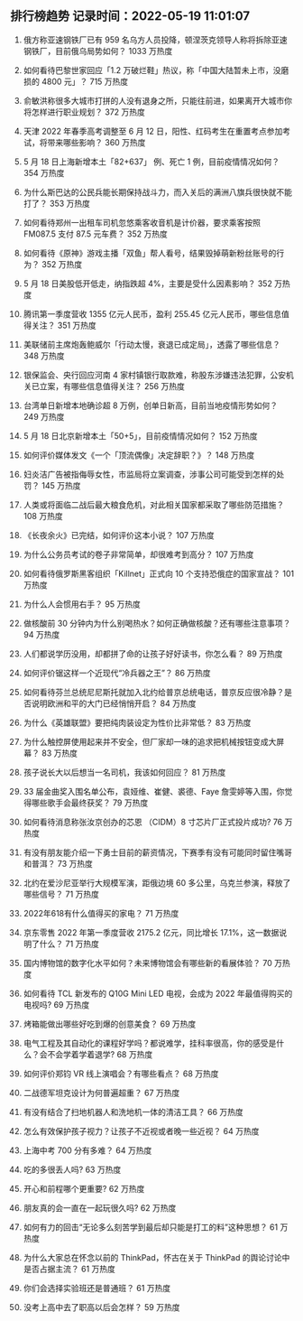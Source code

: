 
## 排行榜趋势 记录时间：2022-05-19 11:01:07
  
  1. 俄方称亚速钢铁厂已有 959 名乌方人员投降，顿涅茨克领导人称将拆除亚速钢铁厂，目前俄乌局势如何？ 1033 万热度
    
  2. 如何看待巴黎世家回应「1.2 万破烂鞋」热议，称「中国大陆暂未上市，没磨损的 4800 元」？ 715 万热度
    
  3. 俞敏洪称很多大城市打拼的人没有退身之所，只能往前进，如果离开大城市你将怎样进行职业规划？ 372 万热度
    
  4. 天津 2022 年春季高考调整至 6 月 12 日，阳性、红码考生在重置考点参加考试，将带来哪些影响？ 360 万热度
    
  5. 5 月 18 日上海新增本土「82+637」 例、死亡 1 例，目前疫情情况如何？ 354 万热度
    
  6. 为什么斯巴达的公民兵能长期保持战斗力，而入关后的满洲八旗兵很快就不能打了？ 353 万热度
    
  7. 如何看待郑州一出租车司机忽悠乘客收音机是计价器，要求乘客按照 FM087.5 支付 87.5 元车费？ 352 万热度
    
  8. 如何看待《原神》游戏主播「双鱼」帮人看号，结果毁掉萌新粉丝账号的行为？ 352 万热度
    
  9. 5 月 18 日美股低开低走，纳指跌超 4%，主要是受什么因素影响？ 352 万热度
    
  10. 腾讯第一季度营收 1355 亿元人民币，盈利 255.45 亿元人民币，哪些信息值得关注？ 351 万热度
    
  11. 美联储前主席炮轰鲍威尔「行动太慢，衰退已成定局」，透露了哪些信息？ 348 万热度
    
  12. 银保监会、央行回应河南 4 家村镇银行取款难，称股东涉嫌违法犯罪，公安机关已立案，有哪些信息值得关注？ 256 万热度
    
  13. 台湾单日新增本地确诊超 8 万例，创单日新高，目前当地疫情形势如何？ 249 万热度
    
  14. 5 月 18 日北京新增本土「50+5」，目前疫情情况如何？ 152 万热度
    
  15. 如何评价媒体发文《一个「顶流偶像」决定辞职？》？ 148 万热度
    
  16. 妇炎洁广告被指侮辱女性，市监局将立案调查，涉事公司可能受到怎样的处罚？ 145 万热度
    
  17. 人类或将面临二战后最大粮食危机，对此相关国家都采取了哪些防范措施？ 108 万热度
    
  18. 《长夜余火》已完结，如何评价这本小说？ 107 万热度
    
  19. 为什么公务员考试的卷子非常简单，却很难考到高分？ 107 万热度
    
  20. 如何看待俄罗斯黑客组织「Killnet」正式向 10 个支持恐俄症的国家宣战？ 101 万热度
    
  21. 为什么人会惯用右手？ 95 万热度
    
  22. 做核酸前 30 分钟内为什么别喝热水？如何正确做核酸？还有哪些注意事项？ 94 万热度
    
  23. 人们都说学历没用，却都拼了命的让孩子好好读书，你怎么看？ 89 万热度
    
  24. 如何评价锯这样一个近现代“冷兵器之王”？ 86 万热度
    
  25. 如何看待芬兰总统尼尼斯托就加入北约给普京总统电话，普京反应很冷静？是否说明欧洲和平的大门已经悄悄开启？ 84 万热度
    
  26. 为什么《英雄联盟》要把纯肉装设定为性价比非常低？ 83 万热度
    
  27. 为什么触控屏使用起来并不安全，但厂家却一味的追求把机械按钮变成大屏幕？ 83 万热度
    
  28. 孩子说长大以后想当一名司机，我该如何回应？ 81 万热度
    
  29. 33 届金曲奖入围名单公布，袁娅维、崔健、裘德、Faye 詹雯婷等入围，你觉得哪些歌手会最终获奖？ 79 万热度
    
  30. 如何看待消息称张汝京创办的芯恩 （CIDM）8 寸芯片厂正式投片成功? 76 万热度
    
  31. 有没有朋友能介绍一下勇士目前的薪资情况，下赛季有没有可能同时留住嘴哥和普洱？ 73 万热度
    
  32. 北约在爱沙尼亚举行大规模军演，距俄边境 60 多公里，乌克兰参演，释放了哪些信号？ 71 万热度
    
  33. 2022年618有什么值得买的家电？ 71 万热度
    
  34. 京东零售 2022 年第一季度营收 2175.2 亿元，同比增长 17.1%，这一数据说明了什么？ 71 万热度
    
  35. 国内博物馆的数字化水平如何？未来博物馆会有哪些新的看展体验？ 70 万热度
    
  36. 如何看待 TCL 新发布的 Q10G Mini LED 电视，会成为 2022 年最值得购买的电视吗? 69 万热度
    
  37. 烤箱能做出哪些好吃到爆的创意美食？ 69 万热度
    
  38. 电气工程及其自动化的课程好学吗？都说难学，挂科率很高，你的感受是什么？会不会学着学着退学? 68 万热度
    
  39. 如何评价郑钧 VR 线上演唱会？有哪些看点？ 68 万热度
    
  40. 二战德军坦克设计为何普遍超重？ 67 万热度
    
  41. 有没有结合了扫地机器人和洗地机一体的清洁工具？ 66 万热度
    
  42. 怎么有效保护孩子视力？让孩子不近视或者晚一些近视？ 64 万热度
    
  43. 上海中考 700 分有多难？ 64 万热度
    
  44. 吃的多很丢人吗? 63 万热度
    
  45. 开心和前程哪个更重要? 62 万热度
    
  46. 朋友真的会一直在一起玩很久吗? 62 万热度
    
  47. 如何有力的回击“无论多么刻苦学到最后却只能是打工的料”这种思想？ 61 万热度
    
  48. 为什么大家总在怀念以前的 ThinkPad，怀古在关于 ThinkPad 的舆论讨论中是否占据主流？ 61 万热度
    
  49. 你们会选择实验班还是普通班？ 61 万热度
    
  50. 没考上高中去了职高以后会怎样？ 59 万热度
    
